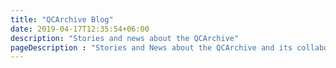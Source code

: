 ```yaml
---
title: "QCArchive Blog"
date: 2019-04-17T12:35:54+06:00
description: "Stories and news about the QCArchive"
pageDescription : "Stories and News about the QCArchive and its collaborators"
---
```

